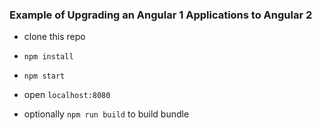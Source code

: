 ### Example of Upgrading an Angular 1 Applications to Angular 2

- clone this repo
- `npm install`
- `npm start`
- open `localhost:8080`

- optionally `npm run build` to build bundle
